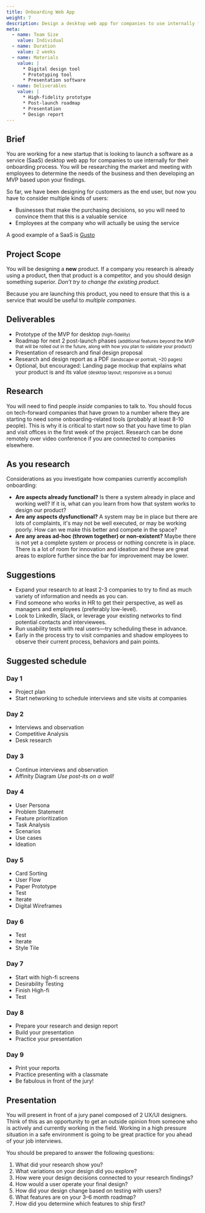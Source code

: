 ```yaml
---
title: Onboarding Web App
weight: 7
description: Design a desktop web app for companies to use internally for their onboarding process.
meta:
  - name: Team Size
    value: Individual
  - name: Duration
    value: 2 weeks
  - name: Materials
    value: |
      * Digital design tool
      * Prototyping tool
      * Presentation software
  - name: Deliverables
    value: |
      * High-fidelity prototype
      * Post-launch roadmap
      * Presentation
      * Design report
---
```


## Brief

You are working for a new startup that is looking to launch a software as a service (SaaS) desktop web app for companies to use internally for their onboarding process. You will be researching the market and meeting with employees to determine the needs of the business and then developing an MVP based upon your findings.

So far, we have been designing for customers as the end user, but now you have to consider multiple kinds of users:

* Businesses that make the purchasing decisions, so you will need to convince them that this is a valuable service
* Employees at the company who will actually be using the service

A good example of a SaaS is [Gusto](https://gusto.com/)


## Project Scope

You will be designing a **new** product. If a company you research is already using a product, then that product is a competitor, and you should design something superior. *Don’t try to change the existing product.*

Because you are launching this product, you need to ensure that this is a service that would be useful to *multiple companies*.


## Deliverables

* Prototype of the MVP for desktop <small>(high-fidelity)</small>
* Roadmap for next 2 post-launch phases <small>(additional features beyond the MVP that will be rolled out in the future, along with how you plan to validate your product)</small>
* Presentation of research and final design proposal
* Research and design report as a PDF <small>(landscape or portrait, ~20 pages)</small>
* Optional, but encouraged: Landing page mockup that explains what your product is and its value <small>(desktop layout; responsive as a bonus)</small>


## Research

You will need to find people *inside* companies to talk to. You should focus on tech-forward companies that have grown to a number where they are starting to need some onboarding-related tools (probably at least 8-10 people). This is why it is critical to start now so that you have time to plan and visit offices in the first week of the project. Research can be done remotely over video conference if you are connected to companies elsewhere.

## As you research

Considerations as you investigate how companies currently accomplish onboarding:

* **Are aspects already functional?** Is there a system already in place and working well? If it is, what can you learn from how that system works to design our product?
* **Are any aspects dysfunctional?** A system may be in place but there are lots of complaints, it's may not be well executed, or may be working poorly. How can we make this better and compete in the space?
* **Are any areas ad-hoc (thrown together) or non-existent?** Maybe there is not yet a complete system or process or nothing concrete is in place. There is a lot of room for innovation and ideation and these are great areas to explore further since the bar for improvement may be lower.

## Suggestions

* Expand your research to at least 2-3 companies to try to find as much variety of information and needs as you can.
* Find someone who works in HR to get their perspective, as well as managers and employees (preferably low-level).
* Look to LinkedIn, Slack, or leverage your existing networks to find potential contacts and interviewees.
* Run usability tests with real users—try scheduling these in advance.
* Early in the process try to visit companies and shadow employees to observe their current process, behaviors and pain points.

## Suggested schedule

<div class="schedule row full-bleed">
  <div>

  ### Day 1

  * Project plan
  * Start networking to schedule interviews and site visits at companies
  </div>
  <div>

  ### Day 2

  * Interviews and observation
  * Competitive Analysis
  * Desk research
  </div>
  <div>

  ### Day 3

  * Continue interviews and observation
  * Affinity Diagram *Use post-its on a wall!*
  </div>
  <div>

  ### Day 4

  * User Persona
  * Problem Statement
  * Feature prioritization
  * Task Analysis
  * Scenarios
  * Use cases
  * Ideation
  </div>
  <div>

  ### Day 5

  * Card Sorting
  * User Flow
  * Paper Prototype
  * Test
  * Iterate
  * Digital Wireframes
  </div>
  <div>

  ### Day 6

  * Test
  * Iterate
  * Style Tile
  </div>
  <div>

  ### Day 7

  * Start with high-fi screens
  * Desirability Testing
  * Finish High-fi
  * Test
  </div>
  <div>

  ### Day 8

  * Prepare your research and design report
  * Build your presentation
  * Practice your presentation
  </div>
  <div>

  ### Day 9

  * Print your reports
  * Practice presenting with a classmate
  * Be fabulous in front of the jury!
  </div>
</div>


## Presentation

You will present in front of a jury panel composed of 2 UX/UI designers. Think of this as an opportunity to get an outside opinion from someone who is actively and currently working in the field. Working in a high pressure situation in a safe environment is going to be great practice for you ahead of your job interviews.

You should be prepared to answer the following questions:

1. What did your research show you?
2. What variations on your design did you explore?
3. How were your design decisions connected to your research findings?
4. How would a user operate your final design?
5. How did your design change based on testing with users?
6. What features are on your 3–6 month roadmap?
7. How did you determine which features to ship first?
